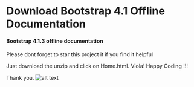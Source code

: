 # Download Bootstrap 4.1 Offline Documentation
#### Bootstrap 4.1.3 offline documentation
Please dont forget to star this project it if you find it helpful

Just download the unzip and click on Home.html. 
Viola! Happy Coding !!!

Thank you.
![alt text](https://getbootstrap.com/docs/4.1/assets/img/bootstrap-stack.png)


